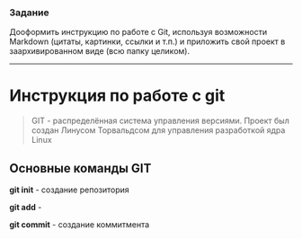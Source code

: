 ### **Задание**
 Дооформить инструкцию по работе с Git, используя возможности Markdown (цитаты, картинки, ссылки и т.п.) и приложить свой проект в заархивированном виде (всю папку целиком).
 ***


# Инструкция по работе с git
> GIT - распределённая система управления версиями. Проект был создан Линусом Торвальдсом для управления разработкой ядра Linux

## Основные команды GIT
**git init** - создание репозитория

**git add** - 

**git commit** - создание коммитмента

